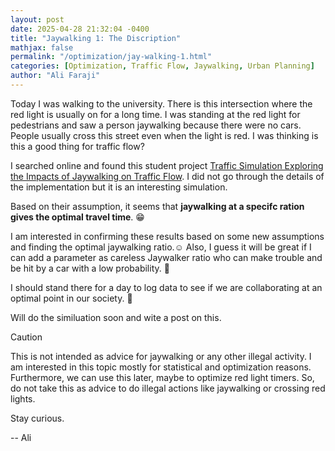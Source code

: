 ```yaml
---
layout: post
date: 2025-04-28 21:32:04 -0400
title: "Jaywalking 1: The Discription"
mathjax: false
permalink: "/optimization/jay-walking-1.html"
categories: [Optimization, Traffic Flow, Jaywalking, Urban Planning]
author: "Ali Faraji"
---
```


Today I was walking to the university. There is this intersection where the red light is usually on for a long time. I was standing at the red light for pedestrians and saw a person jaywalking because there were no cars. People usually cross this street even when the light is red. I was thinking is this a good thing for traffic flow?

I searched online and found this student project [Traffic Simulation Exploring the Impacts of Jaywalking on Traffic Flow](https://kth.diva-portal.org/smash/get/diva2:1885894/FULLTEXT01.pdf). I did not go through the details of the implementation but it is an interesting simulation.

Based on their assumption, it seems that **jaywalking at a specifc ration gives the optimal travel time**. 😁

I am interested in confirming these results based on some new assumptions and finding the optimal jaywalking ratio.☺️
Also, I guess it will be great if I can add a parameter as careless Jaywalker ratio who can make trouble and be hit by a car with a low probability. 🙈

I should stand there for a day to log data to see if we are collaborating at an optimal point in our society. 👀

Will do the similuation soon and wite a post on this.

> [!CAUTION]
> This is not intended as advice for jaywalking or any other illegal activity. I am interested in this topic mostly for statistical and optimization reasons. Furthermore, we can use this later, maybe to optimize red light timers. So, do not take this as advice to do illegal actions like jaywalking or crossing red lights.

Stay curious.

-- Ali
